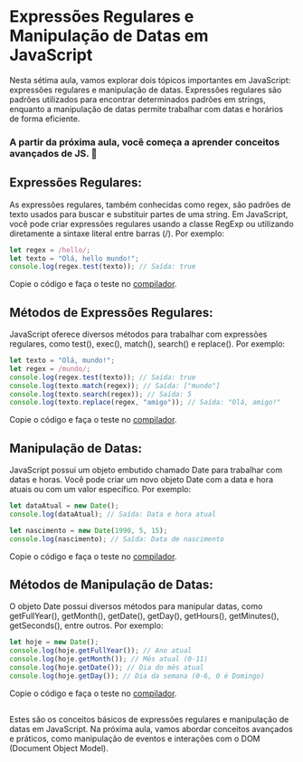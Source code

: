 ## <h1>Expressões Regulares e Manipulação de Datas em JavaScript</h1>

Nesta sétima aula, vamos explorar dois tópicos importantes em JavaScript: expressões regulares e manipulação de datas. 
Expressões regulares são padrões utilizados para encontrar determinados padrões em strings, enquanto a manipulação de datas permite trabalhar com datas e horários de forma eficiente.

<h3> A partir da próxima aula, você começa a aprender conceitos avançados de JS. 🚀 </h3>


## **Expressões Regulares**: 


As expressões regulares, também conhecidas como regex, são padrões de texto usados para buscar e substituir partes de uma string. Em JavaScript, você pode criar expressões regulares usando a classe RegExp ou utilizando diretamente a sintaxe literal entre barras (/). Por exemplo:
```javascript
let regex = /hello/;
let texto = "Olá, hello mundo!";
console.log(regex.test(texto)); // Saída: true
```
Copie o código e faça o teste no [compilador](https://onecompiler.com/javascript).

##  



## **Métodos de Expressões Regulares**: 


JavaScript oferece diversos métodos para trabalhar com expressões regulares, como test(), exec(), match(), search() e replace(). Por exemplo:
```javascript
let texto = "Olá, mundo!";
let regex = /mundo/;
console.log(regex.test(texto)); // Saída: true
console.log(texto.match(regex)); // Saída: ["mundo"]
console.log(texto.search(regex)); // Saída: 5
console.log(texto.replace(regex, "amigo")); // Saída: "Olá, amigo!"
```
Copie o código e faça o teste no [compilador](https://onecompiler.com/javascript).

##  


## **Manipulação de Datas**: 


JavaScript possui um objeto embutido chamado Date para trabalhar com datas e horas. Você pode criar um novo objeto Date com a data e hora atuais ou com um valor específico. Por exemplo:
```javascript
let dataAtual = new Date();
console.log(dataAtual); // Saída: Data e hora atual

let nascimento = new Date(1990, 5, 15);
console.log(nascimento); // Saída: Data de nascimento

```
Copie o código e faça o teste no [compilador](https://onecompiler.com/javascript).

##  


## **Métodos de Manipulação de Datas**: 

O objeto Date possui diversos métodos para manipular datas, como getFullYear(), getMonth(), getDate(), getDay(), getHours(), getMinutes(), getSeconds(), entre outros. Por exemplo:
```javascript
let hoje = new Date();
console.log(hoje.getFullYear()); // Ano atual
console.log(hoje.getMonth()); // Mês atual (0-11)
console.log(hoje.getDate()); // Dia do mês atual
console.log(hoje.getDay()); // Dia da semana (0-6, 0 é Domingo)
```
Copie o código e faça o teste no [compilador](https://onecompiler.com/javascript).

##  


Estes são os conceitos básicos de expressões regulares e manipulação de datas em JavaScript. Na próxima aula, vamos abordar conceitos avançados e práticos, como manipulação de eventos e interações com o DOM (Document Object Model).

